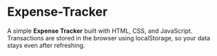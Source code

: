 # Expense-Tracker
A simple **Expense Tracker** built with HTML, CSS, and JavaScript.   Transactions are stored in the browser using localStorage, so your data stays even after refreshing.
